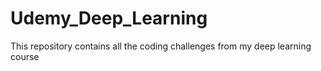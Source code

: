 # Udemy_Deep_Learning
This repository contains all the coding challenges from my deep learning course
